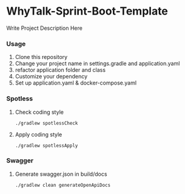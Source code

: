 # WhyTalk-Sprint-Boot-Template
Write Project Description Here

### Usage
1. Clone this repository
2. Change your project name in settings.gradle and application.yaml
3. refactor application folder and class
4. Customize your dependency
5. Set up application.yaml & docker-compose.yaml


### Spotless
1. Check coding style
	```shell
	./gradlew spotlessCheck
	```
2. Apply coding style
	```shell
	./gradlew spotlessApply
	```

### Swagger
1. Generate swagger.json in build/docs
	```shell
	./gradlew clean generateOpenApiDocs
	```
